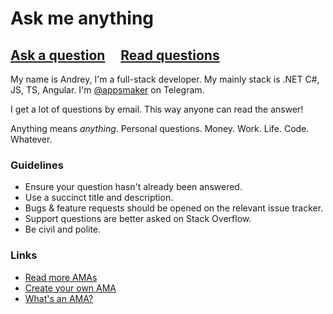 # Ask me anything

## [Ask a question](../../issues/new) &nbsp;&nbsp;&nbsp; [Read questions](../../issues?q=is%3Aissue+is%3Aclosed)

My name is Andrey, I'm a full-stack developer. My mainly stack is .NET C#, JS, TS, Angular.
I'm [@appsmaker](https://t.me/appsmaker) on Telegram.

I get a lot of questions by email. This way anyone can read the answer!

Anything means *anything*. Personal questions. Money. Work. Life. Code. Whatever.

### Guidelines

- Ensure your question hasn't already been answered.
- Use a succinct title and description.
- Bugs & feature requests should be opened on the relevant issue tracker.
- Support questions are better asked on Stack Overflow.
- Be civil and polite.

### Links
- [Read more AMAs](https://github.com/sindresorhus/amas)
- [Create your own AMA](https://github.com/sindresorhus/amas/blob/master/create-ama.md)
- [What's an AMA?](https://en.wikipedia.org/wiki/Reddit#IAmA_and_AMA)
